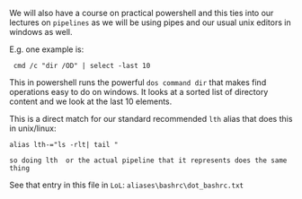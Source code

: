 We will also have a course on practical powershell and this ties
into our lectures on `pipelines` as we will be using pipes and
our usual unix editors in windows as well.

E.g. one example is:

```
 cmd /c "dir /OD" | select -last 10
```

This in powershell runs the powerful `dos command dir` that makes
find operations easy to do on windows.  It looks at a sorted list
of directory content and we look at the last 10 elements.

This is a direct match for our standard recommended `lth` alias
that does this in unix/linux:

```
alias lth-="ls -rlt| tail "

so doing lth  or the actual pipeline that it represents does the same thing
```

See that entry in this file in `LoL`:
`aliases\bashrc\dot_bashrc.txt`
